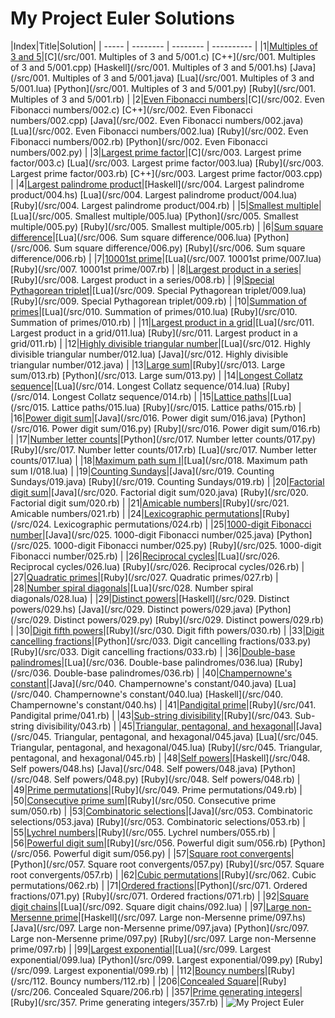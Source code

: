 My Project Euler Solutions
========
|Index|Title|Solution|
| ----- | -------- | -------- | ---------- |
|1|[Multiples of 3 and 5](https://projecteuler.net/problem=1)|[C](/src/001. Multiples of 3 and 5/001.c) [C++](/src/001. Multiples of 3 and 5/001.cpp) [Haskell](/src/001. Multiples of 3 and 5/001.hs) [Java](/src/001. Multiples of 3 and 5/001.java) [Lua](/src/001. Multiples of 3 and 5/001.lua) [Python](/src/001. Multiples of 3 and 5/001.py) [Ruby](/src/001. Multiples of 3 and 5/001.rb) |
|2|[Even Fibonacci numbers](https://projecteuler.net/problem=2)|[C](/src/002. Even Fibonacci numbers/002.c) [C++](/src/002. Even Fibonacci numbers/002.cpp) [Java](/src/002. Even Fibonacci numbers/002.java) [Lua](/src/002. Even Fibonacci numbers/002.lua) [Ruby](/src/002. Even Fibonacci numbers/002.rb) [Python](/src/002. Even Fibonacci numbers/002.py) |
|3|[Largest prime factor](https://projecteuler.net/problem=3)|[C](/src/003. Largest prime factor/003.c) [Lua](/src/003. Largest prime factor/003.lua) [Ruby](/src/003. Largest prime factor/003.rb) [C++](/src/003. Largest prime factor/003.cpp) |
|4|[Largest palindrome product](https://projecteuler.net/problem=4)|[Haskell](/src/004. Largest palindrome product/004.hs) [Lua](/src/004. Largest palindrome product/004.lua) [Ruby](/src/004. Largest palindrome product/004.rb) |
|5|[Smallest multiple](https://projecteuler.net/problem=5)|[Lua](/src/005. Smallest multiple/005.lua) [Python](/src/005. Smallest multiple/005.py) [Ruby](/src/005. Smallest multiple/005.rb) |
|6|[Sum square difference](https://projecteuler.net/problem=6)|[Lua](/src/006. Sum square difference/006.lua) [Python](/src/006. Sum square difference/006.py) [Ruby](/src/006. Sum square difference/006.rb) |
|7|[10001st prime](https://projecteuler.net/problem=7)|[Lua](/src/007. 10001st prime/007.lua) [Ruby](/src/007. 10001st prime/007.rb) |
|8|[Largest product in a series](https://projecteuler.net/problem=8)|[Ruby](/src/008. Largest product in a series/008.rb) |
|9|[Special Pythagorean triplet](https://projecteuler.net/problem=9)|[Lua](/src/009. Special Pythagorean triplet/009.lua) [Ruby](/src/009. Special Pythagorean triplet/009.rb) |
|10|[Summation of primes](https://projecteuler.net/problem=10)|[Lua](/src/010. Summation of primes/010.lua) [Ruby](/src/010. Summation of primes/010.rb) |
|11|[Largest product in a grid](https://projecteuler.net/problem=11)|[Lua](/src/011. Largest product in a grid/011.lua) [Ruby](/src/011. Largest product in a grid/011.rb) |
|12|[Highly divisible triangular number](https://projecteuler.net/problem=12)|[Lua](/src/012. Highly divisible triangular number/012.lua) [Java](/src/012. Highly divisible triangular number/012.java) |
|13|[Large sum](https://projecteuler.net/problem=13)|[Ruby](/src/013. Large sum/013.rb) [Python](/src/013. Large sum/013.py) |
|14|[Longest Collatz sequence](https://projecteuler.net/problem=14)|[Lua](/src/014. Longest Collatz sequence/014.lua) [Ruby](/src/014. Longest Collatz sequence/014.rb) |
|15|[Lattice paths](https://projecteuler.net/problem=15)|[Lua](/src/015. Lattice paths/015.lua) [Ruby](/src/015. Lattice paths/015.rb) |
|16|[Power digit sum](https://projecteuler.net/problem=16)|[Java](/src/016. Power digit sum/016.java) [Python](/src/016. Power digit sum/016.py) [Ruby](/src/016. Power digit sum/016.rb) |
|17|[Number letter counts](https://projecteuler.net/problem=17)|[Python](/src/017. Number letter counts/017.py) [Ruby](/src/017. Number letter counts/017.rb) [Lua](/src/017. Number letter counts/017.lua) |
|18|[Maximum path sum I](https://projecteuler.net/problem=18)|[Lua](/src/018. Maximum path sum I/018.lua) |
|19|[Counting Sundays](https://projecteuler.net/problem=19)|[Java](/src/019. Counting Sundays/019.java) [Ruby](/src/019. Counting Sundays/019.rb) |
|20|[Factorial digit sum](https://projecteuler.net/problem=20)|[Java](/src/020. Factorial digit sum/020.java) [Ruby](/src/020. Factorial digit sum/020.rb) |
|21|[Amicable numbers](https://projecteuler.net/problem=21)|[Ruby](/src/021. Amicable numbers/021.rb) |
|24|[Lexicographic permutations](https://projecteuler.net/problem=24)|[Ruby](/src/024. Lexicographic permutations/024.rb) |
|25|[1000-digit Fibonacci number](https://projecteuler.net/problem=25)|[Java](/src/025. 1000-digit Fibonacci number/025.java) [Python](/src/025. 1000-digit Fibonacci number/025.py) [Ruby](/src/025. 1000-digit Fibonacci number/025.rb) |
|26|[Reciprocal cycles](https://projecteuler.net/problem=26)|[Lua](/src/026. Reciprocal cycles/026.lua) [Ruby](/src/026. Reciprocal cycles/026.rb) |
|27|[Quadratic primes](https://projecteuler.net/problem=27)|[Ruby](/src/027. Quadratic primes/027.rb) |
|28|[Number spiral diagonals](https://projecteuler.net/problem=28)|[Lua](/src/028. Number spiral diagonals/028.lua) |
|29|[Distinct powers](https://projecteuler.net/problem=29)|[Haskell](/src/029. Distinct powers/029.hs) [Java](/src/029. Distinct powers/029.java) [Python](/src/029. Distinct powers/029.py) [Ruby](/src/029. Distinct powers/029.rb) |
|30|[Digit fifth powers](https://projecteuler.net/problem=30)|[Ruby](/src/030. Digit fifth powers/030.rb) |
|33|[Digit cancelling fractions](https://projecteuler.net/problem=33)|[Python](/src/033. Digit cancelling fractions/033.py) [Ruby](/src/033. Digit cancelling fractions/033.rb) |
|36|[Double-base palindromes](https://projecteuler.net/problem=36)|[Lua](/src/036. Double-base palindromes/036.lua) [Ruby](/src/036. Double-base palindromes/036.rb) |
|40|[Champernowne's constant](https://projecteuler.net/problem=40)|[Java](/src/040. Champernowne's constant/040.java) [Lua](/src/040. Champernowne's constant/040.lua) [Haskell](/src/040. Champernowne's constant/040.hs) |
|41|[Pandigital prime](https://projecteuler.net/problem=41)|[Ruby](/src/041. Pandigital prime/041.rb) |
|43|[Sub-string divisibility](https://projecteuler.net/problem=43)|[Ruby](/src/043. Sub-string divisibility/043.rb) |
|45|[Triangular, pentagonal, and hexagonal](https://projecteuler.net/problem=45)|[Java](/src/045. Triangular, pentagonal, and hexagonal/045.java) [Lua](/src/045. Triangular, pentagonal, and hexagonal/045.lua) [Ruby](/src/045. Triangular, pentagonal, and hexagonal/045.rb) |
|48|[Self powers](https://projecteuler.net/problem=48)|[Haskell](/src/048. Self powers/048.hs) [Java](/src/048. Self powers/048.java) [Python](/src/048. Self powers/048.py) [Ruby](/src/048. Self powers/048.rb) |
|49|[Prime permutations](https://projecteuler.net/problem=49)|[Ruby](/src/049. Prime permutations/049.rb) |
|50|[Consecutive prime sum](https://projecteuler.net/problem=50)|[Ruby](/src/050. Consecutive prime sum/050.rb) |
|53|[Combinatoric selections](https://projecteuler.net/problem=53)|[Java](/src/053. Combinatoric selections/053.java) [Ruby](/src/053. Combinatoric selections/053.rb) |
|55|[Lychrel numbers](https://projecteuler.net/problem=55)|[Ruby](/src/055. Lychrel numbers/055.rb) |
|56|[Powerful digit sum](https://projecteuler.net/problem=56)|[Ruby](/src/056. Powerful digit sum/056.rb) [Python](/src/056. Powerful digit sum/056.py) |
|57|[Square root convergents](https://projecteuler.net/problem=57)|[Python](/src/057. Square root convergents/057.py) [Ruby](/src/057. Square root convergents/057.rb) |
|62|[Cubic permutations](https://projecteuler.net/problem=62)|[Ruby](/src/062. Cubic permutations/062.rb) |
|71|[Ordered fractions](https://projecteuler.net/problem=71)|[Python](/src/071. Ordered fractions/071.py) [Ruby](/src/071. Ordered fractions/071.rb) |
|92|[Square digit chains](https://projecteuler.net/problem=92)|[Lua](/src/092. Square digit chains/092.lua) |
|97|[Large non-Mersenne prime](https://projecteuler.net/problem=97)|[Haskell](/src/097. Large non-Mersenne prime/097.hs) [Java](/src/097. Large non-Mersenne prime/097.java) [Python](/src/097. Large non-Mersenne prime/097.py) [Ruby](/src/097. Large non-Mersenne prime/097.rb) |
|99|[Largest exponential](https://projecteuler.net/problem=99)|[Lua](/src/099. Largest exponential/099.lua) [Python](/src/099. Largest exponential/099.py) [Ruby](/src/099. Largest exponential/099.rb) |
|112|[Bouncy numbers](https://projecteuler.net/problem=112)|[Ruby](/src/112. Bouncy numbers/112.rb) |
|206|[Concealed Square](https://projecteuler.net/problem=206)|[Ruby](/src/206. Concealed Square/206.rb) |
|357|[Prime generating integers](https://projecteuler.net/problem=357)|[Ruby](/src/357. Prime generating integers/357.rb) |
![My Project Euler](https://projecteuler.net/profile/yuhao.png)
